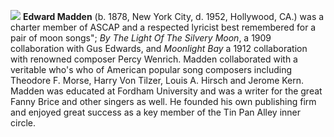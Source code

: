 ![](/images/edmadden.jpg)
**Edward Madden** (b. 1878, New York City, d. 1952, Hollywood, CA.) was a charter member of ASCAP and a respected lyricist best remembered for a pair of moon songs"; *By The Light Of The Silvery Moon*, a 1909 collaboration with Gus Edwards, and *Moonlight Bay* a 1912 collaboration with renowned composer Percy Wenrich. Madden collaborated with a veritable who's who of American popular song composers including Theodore F. Morse, Harry Von Tilzer, Louis A. Hirsch and Jerome Kern. Madden was educated at Fordham University and was a writer for the great Fanny Brice and other singers as well. He founded his own publishing firm and enjoyed great success as a key member of the Tin Pan Alley inner circle.